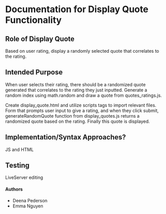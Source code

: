 # Documentation for Display Quote Functionality

## Role of Display Quote

Based on user rating, display a randomly selected quote that correlates to the rating.

## Intended Purpose

When user selects their rating, there should be a randomized quote generated that correlates to the rating they just inputted. Generate a random index using math.random and draw a quote from quotes_ratings.js. 

Create display_quote.html and utilize scripts tags to import relevant files. Form that prompts user input to give a rating, and when they click submit, generateRandomQuote function from display_quotes.js returns a randomized quote based on the rating. Finally this quote is displayed.

## Implementation/Syntax Approaches?

JS and HTML

## Testing

LiveServer editing

#### Authors

-   Deena Pederson
-   Emma Nguyen